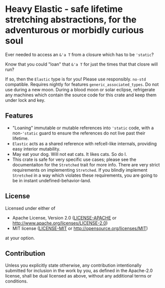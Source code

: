 # Heavy Elastic - safe lifetime stretching abstractions, for the adventurous or morbidly curious soul

Ever needed to access an `&'a T` from a closure which has to be `'static`?

Know that you could "loan" that `&'a T` for just the times that that closre will run?

If so, then the `Elastic` type is for you! Please use responsibly. `no-std` compatible. Requires
nightly for features `generic_associated_types`. Do not use during a new moon. During a blood
moon or solar eclipse, refrigerate any machines which contain the source code for this crate and
keep them under lock and key.

## Features

- "Loaning" immutable or mutable references into `'static` code, with a non-`'static` guard to
  ensure the references do not live past their lifetime.
- `Elastic` acts as a shared reference with refcell-like internals, providing easy interior
  mutability.
- May eat your dog. Will not eat cats. It likes cats. So do I.
- This crate is safe for very specific use cases; please see the documentaiton for the `Stretched`
  trait for more info. There are very strict requirements on implementing `Stretched`. If you
  blindly implement `Stretched` in a way which violates these requirements, you are going to be in
  instant undefined-behavior-land.

## License

Licensed under either of

 * Apache License, Version 2.0
   ([LICENSE-APACHE](LICENSE-APACHE) or http://www.apache.org/licenses/LICENSE-2.0)
 * MIT license
   ([LICENSE-MIT](LICENSE-MIT) or http://opensource.org/licenses/MIT)

at your option.

## Contribution

Unless you explicitly state otherwise, any contribution intentionally submitted
for inclusion in the work by you, as defined in the Apache-2.0 license, shall be
dual licensed as above, without any additional terms or conditions.